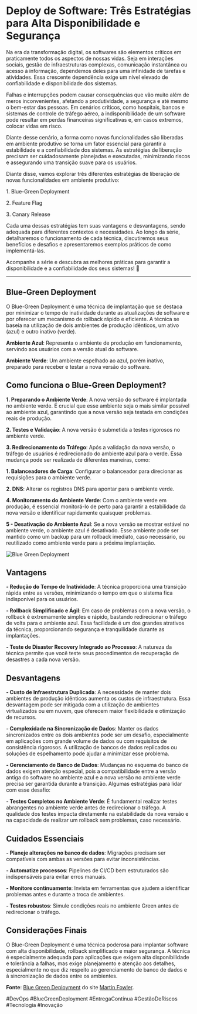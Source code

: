 # Deploy de Software: Três Estratégias para Alta Disponibilidade e Segurança

Na era da transformação digital, os softwares são elementos críticos em praticamente todos os aspectos de nossas vidas. Seja em interações sociais, gestão de infraestruturas complexas, comunicação instantânea ou acesso à informação, dependemos deles para uma infinidade de tarefas e atividades. Essa crescente dependência exige um nível elevado de confiabilidade e disponibilidade dos sistemas.

Falhas e interrupções podem causar consequências que vão muito além de meros inconvenientes, afetando a produtividade, a segurança e até mesmo o bem-estar das pessoas. Em cenários críticos, como hospitais, bancos e sistemas de controle de tráfego aéreo, a indisponibilidade de um software pode resultar em perdas financeiras significativas e, em casos extremos, colocar vidas em risco.

Diante desse cenário, a forma como novas funcionalidades são liberadas em ambiente produtivo se torna um fator essencial para garantir a estabilidade e a confiabilidade dos sistemas. As estratégias de liberação precisam ser cuidadosamente planejadas e executadas, minimizando riscos e assegurando uma transição suave para os usuários.

Diante disse, vamos explorar três diferentes estratégias de liberação de novas funcionalidades em ambiente produtivo:

1️. Blue-Green Deployment

2️. Feature Flag

3️. Canary Release

Cada uma dessas estratégias tem suas vantagens e desvantagens, sendo adequada para diferentes contextos e necessidades. Ao longo da série, detalharemos o funcionamento de cada técnica, discutiremos seus benefícios e desafios e apresentaremos exemplos práticos de como implementá-las.

Acompanhe a série e descubra as melhores práticas para garantir a disponibilidade e a confiabilidade dos seus sistemas! :rocket:

---

## Blue-Green Deployment

O Blue-Green Deployment é uma técnica de implantação que se destaca por minimizar o tempo de inatividade durante as atualizações de software e por oferecer um mecanismo de rollback rápido e eficiente. A técnica se baseia na utilização de dois ambientes de produção idênticos, um ativo (azul) e outro inativo (verde).

**Ambiente Azul**: Representa o ambiente de produção em funcionamento, servindo aos usuários com a versão atual do software.

**Ambiente Verde**: Um ambiente espelhado ao azul, porém inativo, preparado para receber e testar a nova versão do software.

## Como funciona o Blue-Green Deployment?

**1. Preparando o Ambiente Verde**: A nova versão do software é implantada no ambiente verde. É crucial que esse ambiente seja o mais similar possível ao ambiente azul, garantindo que a nova versão seja testada em condições reais de produção.

**2. Testes e Validação**: A nova versão é submetida a testes rigorosos no ambiente verde.

**3. Redirecionamento do Tráfego**: Após a validação da nova versão, o tráfego de usuários é redirecionado do ambiente azul para o verde. Essa mudança pode ser realizada de diferentes maneiras, como:

  **1. Balanceadores de Carga**: Configurar o balanceador para direcionar as requisições para o ambiente verde.
   
   **2. DNS**: Alterar os registros DNS para apontar para o ambiente verde.

**4. Monitoramento do Ambiente Verde**: Com o ambiente verde em produção, é essencial monitorá-lo de perto para garantir a estabilidade da nova versão e identificar rapidamente quaisquer problemas.

**5 - Desativação do Ambiente Azul**: Se a nova versão se mostrar estável no ambiente verde, o ambiente azul é desativado. Esse ambiente pode ser mantido como um backup para um rollback imediato, caso necessário, ou reutilizado como ambiente verde para a próxima implantação.

![Blue Green Deployment](https://martinfowler.com/bliki/images/blueGreenDeployment/blue_green_deployments.png)

## Vantagens

**- Redução do Tempo de Inatividade**: A técnica proporciona uma transição rápida entre as versões, minimizando o tempo em que o sistema fica indisponível para os usuários.

**- Rollback Simplificado e Ágil**: Em caso de problemas com a nova versão, o rollback é extremamente simples e rápido, bastando redirecionar o tráfego de volta para o ambiente azul. Essa facilidade é um dos grandes atrativos da técnica, proporcionando segurança e tranquilidade durante as implantações.

**- Teste de Disaster Recovery Integrado ao Processo**: A natureza da técnica permite que você teste seus procedimentos de recuperação de desastres a cada nova versão.

## Desvantagens

**- Custo de Infraestrutura Duplicada**: A necessidade de manter dois ambientes de produção idênticos aumenta os custos de infraestrutura. Essa desvantagem pode ser mitigada com a utilização de ambientes virtualizados ou em nuvem, que oferecem maior flexibilidade e otimização de recursos.

**- Complexidade na Sincronização de Dados**: Manter os dados sincronizados entre os dois ambientes pode ser um desafio, especialmente em aplicações com grande volume de dados ou com requisitos de consistência rigorosos. A utilização de bancos de dados replicados ou soluções de espelhamento pode ajudar a minimizar esse problema.

**- Gerenciamento de Banco de Dados**: Mudanças no esquema do banco de dados exigem atenção especial, pois a compatibilidade entre a versão antiga do software no ambiente azul e a nova versão no ambiente verde precisa ser garantida durante a transição. Algumas estratégias para lidar com esse desafio:

**- Testes Completos no Ambiente Verde**: É fundamental realizar testes abrangentes no ambiente verde antes de redirecionar o tráfego. A qualidade dos testes impacta diretamente na estabilidade da nova versão e na capacidade de realizar um rollback sem problemas, caso necessário.

## Cuidados Essenciais

**- Planeje alterações no banco de dados**: Migrações precisam ser compatíveis com ambas as versões para evitar inconsistências.

**- Automatize processos**: Pipelines de CI/CD bem estruturados são indispensáveis para evitar erros manuais.

**- Monitore continuamente**: Invista em ferramentas que ajudem a identificar problemas antes e durante a troca de ambientes.

**- Testes robustos**: Simule condições reais no ambiente Green antes de redirecionar o tráfego.

## Considerações Finais
O Blue-Green Deployment é uma técnica poderosa para implantar software com alta disponibilidade, rollback simplificado e maior segurança. A técnica é especialmente adequada para aplicações que exigem alta disponibilidade e tolerância a falhas, mas exige planejamento e atenção aos detalhes, especialmente no que diz respeito ao gerenciamento de banco de dados e à sincronização de dados entre os ambientes.

**Fonte**: [Blue Green Deployment](https://martinfowler.com/bliki/BlueGreenDeployment.html) do site [Martin Fowler](https://martinfowler.com/).

#DevOps #BlueGreenDeployment #EntregaContínua #GestãoDeRiscos #Tecnologia #Inovação
